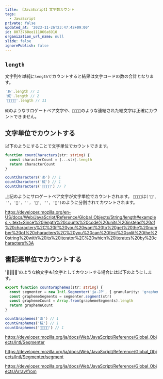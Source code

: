```yaml
---
title: 【JavaScript】文字数カウント
tags:
  - JavaScript
private: false
updated_at: '2023-11-26T23:47:42+09:00'
id: 8073760ee111066a6910
organization_url_name: null
slide: false
ignorePublish: false
---
```

## `length`

文字列を単純に`length`でカウントすると結果は文字コードの数の合計となります。

```js
'あ'.length // 1
'𩸽'.length // 2
'👨‍👩‍👧‍👦'.length // 11
```

`𩸽`のようなサロゲートペア文字や、`👨‍👩‍👧‍👦`のような連結された絵文字は正確にカウントできません。

## 文字単位でカウントする

以下のようにすることで文字単位でカウントできます。

```ts
function countCharacters(str: string) {
  const characterCount = [...str].length
  return characterCount
}

countCharacters('あ') // 1
countCharacters('𩸽') // 1
countCharacters('👨‍👩‍👧‍👦') // 7
```

上記のようにサロゲートペア文字が文字単位でカウントされます。
`👨‍👩‍👧‍👦`は`['👨', '‍', '👩', '‍', '👧', '‍', '👦']`のように分割されてカウントされます。

https://developer.mozilla.org/en-US/docs/Web/JavaScript/Reference/Global_Objects/String/length#examples:~:text=Since%20length%20counts%20code%20units%20instead%20of%20characters%2C%20if%20you%20want%20to%20get%20the%20number%20of%20characters%2C%20you%20can%20first%20split%20the%20string%20with%20its%20iterator%2C%20which%20iterates%20by%20characters%3A

## 書記素単位でカウントする

'👨‍👩‍👧‍👦'のような絵文字も1文字としてカウントする場合には以下のようにします。

```ts
export function countGraphemes(str: string) {
  const segmenter = new Intl.Segmenter('ja-JP', { granularity: 'grapheme' })
  const graphemeSegments = segmenter.segment(str)
  const graphemeCount = Array.from(graphemeSegments).length
  return graphemeCount
}

countGraphemes('あ') // 1
countGraphemes('𩸽') // 1
countGraphemes('👨‍👩‍👧‍👦') // 1
```

https://developer.mozilla.org/ja/docs/Web/JavaScript/Reference/Global_Objects/Intl/Segmenter

https://developer.mozilla.org/ja/docs/Web/JavaScript/Reference/Global_Objects/Intl/Segmenter/segment

https://developer.mozilla.org/ja/docs/Web/JavaScript/Reference/Global_Objects/Array/from
